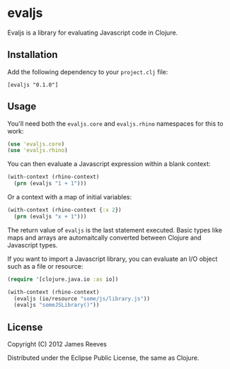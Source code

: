 # evaljs

Evaljs is a library for evaluating Javascript code in Clojure.

## Installation

Add the following dependency to your `project.clj` file:

    [evaljs "0.1.0"]

## Usage

You'll need both the `evaljs.core` and `evaljs.rhino` namespaces for
this to work:

```clojure
(use 'evaljs.core)
(use 'evaljs.rhino)
```

You can then evaluate a Javascript expression within a blank context:

```clojure
(with-context (rhino-context)
  (prn (evaljs "1 + 1")))
```

Or a context with a map of initial variables:

```clojure
(with-context (rhino-context {:x 2})
  (prn (evaljs "x + 1")))
```

The return value of `evaljs` is the last statement executed. Basic
types like maps and arrays are automaitcally converted between Clojure
and Javascript types.

If you want to import a Javascript library, you can evaluate an I/O
object such as a file or resource:

```clojure
(require '[clojure.java.io :as io])

(with-context (rhino-context)
  (evaljs (io/resource "some/js/library.js"))
  (evaljs "someJSLibrary()"))
```

## License

Copyright (C) 2012 James Reeves

Distributed under the Eclipse Public License, the same as Clojure.
